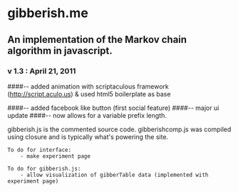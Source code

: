 # gibberish.me

## An implementation of the Markov chain algorithm in javascript.

### v 1.3 : April 21, 2011

####-- added animation with scriptaculous framework (http://script.aculo.us) & used html5 boilerplate as base

####-- added facebook like button (first social feature)
####-- major ui update
####-- now allows for a variable prefix length.

gibberish.js is the commented source code.
gibberishcomp.js was compiled using closure and is typically what's powering the site.

    To do for interface:
        - make experiment page
    
    To do for gibberish.js:
        - allow visualization of gibberTable data (implemented with experiment page)

